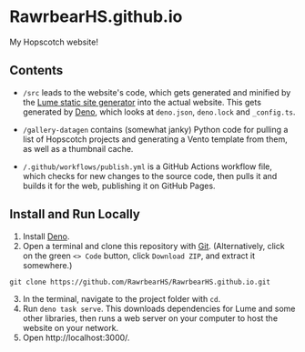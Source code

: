 # RawrbearHS.github.io

My Hopscotch website!

## Contents

- `/src` leads to the website's code, which gets generated and minified by
the [Lume static site generator](https://lume.land/) into the actual website.
This gets generated by [Deno](https://deno.com/), which looks at
`deno.json`, `deno.lock` and `_config.ts`.

- `/gallery-datagen` contains (somewhat janky) Python code for
pulling a list of Hopscotch projects and generating a Vento template from them,
as well as a thumbnail cache.

- `/.github/workflows/publish.yml` is a GitHub Actions workflow file,
which checks for new changes to the source code,
then pulls it and builds it for the web, publishing it on GitHub Pages.


## Install and Run Locally
1. Install [Deno](https://deno.com/).
2. Open a terminal and clone this repository with [Git](https://git-scm.com/downloads).
(Alternatively, click on the green `<> Code` button, click `Download ZIP`, and extract it somewhere.)
  ```
  git clone https://github.com/RawrbearHS/RawrbearHS.github.io.git
  ```
3. In the terminal, navigate to the project folder with `cd`.
4. Run `deno task serve`. This downloads dependencies for Lume and some other libraries,
then runs a web server on your computer to host the website on your network.
4. Open http://localhost:3000/.
